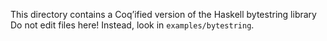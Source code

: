 This directory contains a Coq’ified version of the Haskell bytestring library
Do not edit files here! Instead, look in `examples/bytestring`.
